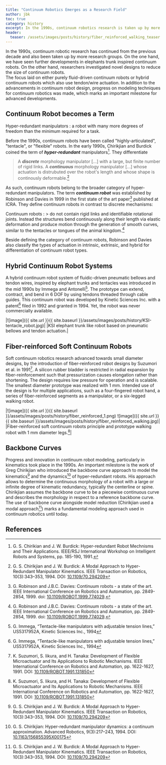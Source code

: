 ```yaml
---
title: "Continuum Robotics Emerges as a Research Field"
author: jbk
toc: true
category: history
excerpt: In the 1990s, continuum robotics research is taken up by more research groups.
header:
  teaser: /assets/images/posts/history/fiber_reinforced_walking_teaser.jpg
---
```

In the 1990s, continuum robotic research has continued from the previous decade and also been taken up by more research groups.
On the one hand, we have seen further developments in elephants trunk inspired continuum robots.
On the other hand, researchers investigated novel designs to reduce the size of continuum robots.	 
The focus laid on either purely fluid-driven continuum robots or hybrid continuum robots which also use tendon/wire actuation.
In addition to the advancements in continuum robot design, progress on modeling techniques for continuum robotics was made, which marks an important milestone for advanced developments.

## Continuum Robot becomes a Term
Hyper-redundant manipulators
: a robot with many more degrees of freedom than the minimum required for a task.

Before the 1990s, continuum robots have been called "highly-articulated", "tentacle", or "flexible" robots. In the early 1990s, Chirikjian and Burdick coined the term of ***hyper-redundant*** manipulators[^fn0]. They differentiate
> A ***discrete*** morphology manipulator [...] with a large, but finite number of rigid links. A ***continuous*** morphology manipulator [...] whose actuation is distrubuted over the robot's length and whose shape is continously deformable.[^fn4]

As such, continuum robots belong to the broader category of hyper-redundant manipulators.
The term ***continuum robot*** was established by Robinson and Davies in 1999 in the first state of the art paper[^fn1] published at ICRA. 
They define continuum robots in contrast to discrete mechanisms:

Continuum robots
: > do not contain rigid links and identifiable rotational joints. Instead the structures bend continuously along their length via elastic deformation and produce motion through the generation of smooth curves, similar to the tentacles or tongues of the animal kingdom.[^fn1]

Beside defining the category of continuum robots, Robinson and Davies also classify the types of actuation in intrinsic, extrinsic, and hybrid for differentiation of continuum robot types.

## Hybrid Continuum Robot Systems
A hybrid continuum robot system of fluidic-driven pneumatic bellows and tendon wires, inspired by elephant trunks and tentacles was introduced in the mid 1990s by Immega and Antonelli[^fn3]. 
The prototype can extend, contract, and bend in 6 DOF by using tendons threaded through cable guides.
This continuum robot was developed by Kinetic Sciences Inc. with a patent[^fn3] filed in 1992 and granted in 1994.
Yet, the robot was never commercially available.

|![image]({{ site.url }}{{ site.baseurl }}/assets/images/posts/history/KSI-tentacle_robot.jpg)|
|KSI elephant trunk like robot based on pneumatic bellows and tendon actuation.|

## Fiber-reinforced Soft Continuum Robots
Soft continuum robotics research advanced towards small diameter designs, by the introduction of fiber-reinforced robot designs by Suzumori et al. in 1991[^fn3a].
A silicon rubber bladder is restricted in radial expansion by fiber-reinforcement such that pressurization causes elongation rather than shortening. 
The design requires low pressure for operation and is scalable.
The smallest diameter prototype was realized with 1 mm.
Intended use of the design is for multiple applications, such as a four-fingered robot hand, a series of fiber-reinforced segments as a manipulator, or a six-legged walking robot.

|![image]({{ site.url }}{{ site.baseurl }}/assets/images/posts/history/fiber_reinforced_1.png) ![image]({{ site.url }}{{ site.baseurl }}/assets/images/posts/history/fiber_reinforced_walking.jpg)|
|Fiber-reinforced soft continuum robots principle and prototype walking robot with 1 mm diameter legs.[^fn3a]|

## Backbone Curves
Progress and innovation in continuum robot modeling, particularly in kinematics took place in the 1990s. 
An important milestone is the work of Greg Chirikjian who introduced the backbone curve approach to model the kinematics[^fn4] and the dynamics[^fn5] of hyper-redundant robots. 
His approach allows to determine the continuous morphology of a robot with a large or infinite degree of kinematic redundancy, typically the centerline or spine.
Chirikjian assumes the backbone curve to be a piecewise continuous curve and describes the morphology in respect to a reference backbone curve.
The use of backbone curve alongside model reduction (Chirikjian used a modal approach[^fn4]) marks a fundamental modeling approach used in continuum robotics until today.

## References
[^fn0]: G. S. Chirikian and J. W. Burdick: Hyper-redundant Robot Mechnisms and Their Applications. IEEE/RSJ International Workshop on Intelligent Robots and Systems, pp. 185-190, 1991.

[^fn1]: G. Robinson and J.B.C. Davies: Continuum robots - a state of the art. IEEE International Conference on Robotics and Automation, pp. 2849-2854, 1999. doi: [10.1109/ROBOT.1999.774029](https://dx.doi.org/10.1109/ROBOT.1999.774029).

[^fn2]: G. Immega and K. Antonelli, “The KSI tentacle manipulator,” in IEEE International Conference on Robotics and Automation, pages 1–6, 1995. DOI: [10.1109/ROBOT.1995.525733](https://dx.doi.org/10.1109/ROBOT.1995.525733)

[^fn3]: G. Immega, “Tentacle-like manipulators with adjustable tension lines,” US5317952A, Kinetic Sciences Inc., 1994

[^fn3a]: K. Suzumori, S. Iikura, and H. Tanaka: Development of Flexible Microactuator and Its Applications to Robotic Mechanisms. IEEE International Conference on Robotics and Automation, pp. 1622-1627, 1991. DOI: [10.1109/ROBOT.1991.131850](https://doi.org/10.1109/ROBOT.1991.131850)

[^fn4]: G. S. Chirikjian and J. W. Burdick: A Modal Approach to Hyper-Redundant Manipulator Kinematics. IEEE Transaction on Robotics, 10(3):343–353, 1994. DOI: [10.1109/70.294209](https://dx.doi.org/10.1109/70.294209)

[^fn5]: G. S. Chirikjian: Hyper-redundant manipulator dynamics: a continuum approximation. Advanced Robotics, 9(3):217–243, 1994. DOI: [10.1163/156855395X00175](https://dx.doi.org/10.1163/156855395X00175)